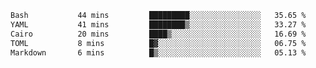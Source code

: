 <!--START_SECTION:waka-->

```txt
Bash           44 mins         █████████░░░░░░░░░░░░░░░░   35.65 %
YAML           41 mins         ████████▒░░░░░░░░░░░░░░░░   33.27 %
Cairo          20 mins         ████▒░░░░░░░░░░░░░░░░░░░░   16.69 %
TOML           8 mins          █▓░░░░░░░░░░░░░░░░░░░░░░░   06.75 %
Markdown       6 mins          █▒░░░░░░░░░░░░░░░░░░░░░░░   05.13 %
```

<!--END_SECTION:waka-->